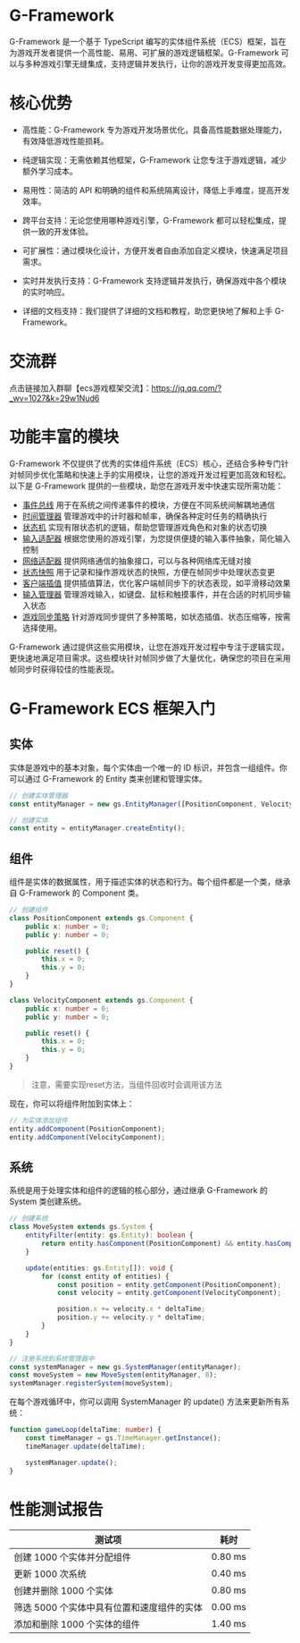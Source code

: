 # G-Framework

G-Framework 是一个基于 TypeScript 编写的实体组件系统（ECS）框架，旨在为游戏开发者提供一个高性能、易用、可扩展的游戏逻辑框架。G-Framework 可以与多种游戏引擎无缝集成，支持逻辑并发执行，让你的游戏开发变得更加高效。

# 核心优势

- 高性能：G-Framework 专为游戏开发场景优化，具备高性能数据处理能力，有效降低游戏性能损耗。

- 纯逻辑实现：无需依赖其他框架，G-Framework 让您专注于游戏逻辑，减少额外学习成本。

- 易用性：简洁的 API 和明确的组件和系统隔离设计，降低上手难度，提高开发效率。

- 跨平台支持：无论您使用哪种游戏引擎，G-Framework 都可以轻松集成，提供一致的开发体验。

- 可扩展性：通过模块化设计，方便开发者自由添加自定义模块，快速满足项目需求。

- 实时并发执行支持：G-Framework 支持逻辑并发执行，确保游戏中各个模块的实时响应。

- 详细的文档支持：我们提供了详细的文档和教程，助您更快地了解和上手 G-Framework。

# 交流群

点击链接加入群聊【ecs游戏框架交流】：https://jq.qq.com/?_wv=1027&k=29w1Nud6

# 功能丰富的模块

G-Framework 不仅提供了优秀的实体组件系统（ECS）核心，还结合多种专门针对帧同步优化策略和快速上手的实用模块，让您的游戏开发过程更加高效和轻松。以下是 G-Framework 提供的一些模块，助您在游戏开发中快速实现所需功能：

- [事件总线](docs/emitter.md) 用于在系统之间传递事件的模块，方便在不同系统间解耦地通信
- [时间管理器](docs/time-manager.md) 管理游戏中的计时器和帧率，确保各种定时任务的精确执行
- [状态机](docs/state-machine.md) 实现有限状态机的逻辑，帮助您管理游戏角色和对象的状态切换
- [输入适配器](docs/custom-input-adapter.md) 根据您使用的游戏引擎，为您提供便捷的输入事件抽象，简化输入控制
- [网络适配器](docs/network-adapter.md) 提供网络通信的抽象接口，可以与各种网络库无缝对接
- [状态快照](docs/state-snapshop.md) 用于记录和操作游戏状态的快照，方便在帧同步中处理状态变更
- [客户端插值](docs/interpolation.md) 提供插值算法，优化客户端帧同步下的状态表现，如平滑移动效果
- [输入管理器](docs/input-manager.md) 管理游戏输入，如键盘、鼠标和触摸事件，并在合适的时机同步输入状态
- [游戏同步策略](docs/sync-strategy.md) 针对游戏同步提供了多种策略，如状态插值、状态压缩等，按需选择使用。

G-Framework 通过提供这些实用模块，让您在游戏开发过程中专注于逻辑实现，更快速地满足项目需求。这些模块针对帧同步做了大量优化，确保您的项目在采用帧同步时获得较佳的性能表现。

# G-Framework ECS 框架入门

## 实体

实体是游戏中的基本对象，每个实体由一个唯一的 ID 标识，并包含一组组件。你可以通过 G-Framework 的 Entity 类来创建和管理实体。

```typescript
// 创建实体管理器
const entityManager = new gs.EntityManager([PositionComponent, VelocityComponent]);

// 创建实体
const entity = entityManager.createEntity();
```

## 组件

组件是实体的数据属性，用于描述实体的状态和行为。每个组件都是一个类，继承自 G-Framework 的 Component 类。

```typescript
// 创建组件
class PositionComponent extends gs.Component {
    public x: number = 0;
    public y: number = 0;

    public reset() {
        this.x = 0;
        this.y = 0;
    }
}

class VelocityComponent extends gs.Component {
    public x: number = 0;
    public y: number = 0;

    public reset() {
        this.x = 0;
        this.y = 0;
    }
}
```

> 注意，需要实现reset方法，当组件回收时会调用该方法

现在，你可以将组件附加到实体上：

```typescript
// 为实体添加组件
entity.addComponent(PositionComponent);
entity.addComponent(VelocityComponent);
```

## 系统

系统是用于处理实体和组件的逻辑的核心部分，通过继承 G-Framework 的 System 类创建系统。

```typescript
// 创建系统
class MoveSystem extends gs.System {
    entityFilter(entity: gs.Entity): boolean {
        return entity.hasComponent(PositionComponent) && entity.hasComponent(VelocityComponent);
    }

    update(entities: gs.Entity[]): void {
        for (const entity of entities) {
            const position = entity.getComponent(PositionComponent);
            const velocity = entity.getComponent(VelocityComponent);

            position.x += velocity.x * deltaTime;
            position.y += velocity.y * deltaTime;
        }
    }
}

// 注册系统到系统管理器中
const systemManager = new gs.SystemManager(entityManager);
const moveSystem = new MoveSystem(entityManager, 0);
systemManager.registerSystem(moveSystem);
```

在每个游戏循环中，你可以调用 SystemManager 的 update() 方法来更新所有系统：

```typescript
function gameLoop(deltaTime: number) {
    const timeManager = gs.TimeManager.getInstance();
    timeManager.update(deltaTime);

    systemManager.update();
}
```

# 性能测试报告

| 测试项                                     | 耗时      |
| ------------------------------------------ | --------- |
| 创建 1000 个实体并分配组件                 | 0.80 ms   |
| 更新 1000 次系统                           | 0.40 ms   |
| 创建并删除 1000 个实体                     | 0.80 ms   |
| 筛选 5000 个实体中具有位置和速度组件的实体 | 0.00 ms   |
| 添加和删除 1000 个实体的组件              | 1.40 ms   |